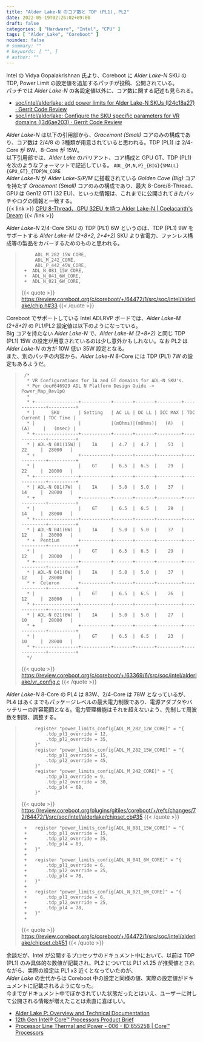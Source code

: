 ```yaml
---
title: "Alder Lake-N のコア数と TDP (PL1), PL2"
date: 2022-05-19T02:26:02+09:00
draft: false
categories: [ "Hardware", "Intel", "CPU" ]
tags: [ "Alder_Lake", "Coreboot" ]
noindex: false
# summary: ""
# keywords: [ "", ]
# author: ""
---
```


Intel の Vidya Gopalakrishnan 氏より、Coreboot に *Alder Lake-N* SKU の TDP, Power Limit の設定値を追加するパッチが投稿、公開されている。  
パッチでは *Alder Lake-N* の各設定値以外に、コア数に関する記述も見られる。  

 * [soc/intel/alderlake: add power limits for Alder Lake-N SKUs (I24c18a27) · Gerrit Code Review](https://review.coreboot.org/c/coreboot/+/64472/1)
 * [soc/intel/alderlake: Configure the SKU specific parameters for VR domains (I3d6ae203) · Gerrit Code Review](https://review.coreboot.org/c/coreboot/+/63369/6)

*Alder Lake-N* は以下の引用部から、*Gracemont (Small)* コアのみの構成であり、コア数は 2/4/8 の 3種類が用意されていると思われる。TDP (PL1) は 2/4-Core が 6W、8-Core が 15W。  
以下引用部では、*Alder Lake* のバリアント、コア構成と GPU GT、TDP (PL1) を次のようなフォーマットで記述している。 `ADL_{M,N,P}_{BIG}{SMALL}{GPU_GT}_{TDP}W_CORE`  
*Alder Lake-N* が *Alder Lake-S/P/M* に搭載されている *Golden Cove (Big)* コアを持たず *Gracemont (Small)* コアのみの構成であり、最大 8-Core/8-Thread、GPU は Gen12 GT1 (32 EU)、といった情報は、これまでに公開されてきたパッチやログの情報と一致する。  
{{< link >}} [CPU 8-Thread、GPU 32EU を持つ Alder Lake-N | Coelacanth's Dream](/posts/2022/02/04/adl_n-8thread/) {{< /link >}}

*Alder Lake-N* 2/4-Core SKU の TDP (PL1) 6W というのは、TDP (PL1) 9W をサポートする *Alder Lake-M (2+8+2, 2+4+2)* SKU より省電力、ファンレス構成等の製品をカバーするためのものと思われる。  

 > 		 	ADL_M_282_15W_CORE,
 > 		 	ADL_M_242_CORE,
 > 		 	ADL_P_442_45W_CORE,
 > 		+  ADL_N_081_15W_CORE,
 > 		+  ADL_N_041_6W_CORE,
 > 		+  ADL_N_021_6W_CORE,
 >
 > {{< quote >}} <https://review.coreboot.org/c/coreboot/+/64472/1/src/soc/intel/alderlake/chip.h#33> {{< /quote >}}

Coreboot でサポートしている Intel ADLRVP ボードでは、*Alder Lake-M (2+8+2)* の PL1/PL2 設定値は以下のようになっている。  
Big コアを持たない *Alder Lake-N* で、*Alder Lake-M (2+8+2)* と同じ TDP (PL1) 15W の設定が用意されているのは少し意外かもしれない。なお PL2 は *Alder Lake-N* の方が 10W 低い 35W 設定となる。  
また、別のパッチの内容から、*Alder Lake-N* 8-Core には TDP (PL1) 7W の設定もあるようだ。  

 > 		/*
 > 		 * VR Configurations for IA and GT domains for ADL-N SKU's.
 > 		 * Per doc#646929 ADL N Platform Design Guide -> Power_Map_Rev1p0
 > 		 *
 > 		 * +----------------+-----------+-------+-------+---------+-------------+----------+
 > 		 * |      SKU       | Setting   | AC LL | DC LL | ICC MAX | TDC Current | TDC Time |
 > 		 * |                |           |(mOhms)|(mOhms)|   (A)   |     (A)     |   (msec) |
 > 		 * +----------------+-----------+-------+-------+---------+-------------+----------+
 > 		 * | ADL-N 081(15W) |    IA     |  4.7  |  4.7  |    53   |      22     |  28000   |
 > 		 * +                +-----------+-------+-------+---------+-------------+----------+
 > 		 * |                |    GT     |  6.5  |  6.5  |    29   |      22     |  28000   |
 > 		 * +----------------+-----------+-------+-------+---------+-------------+----------+
 > 		 * | ADL-N 081(7W)  |    IA     |  5.0  |  5.0  |    37   |      14     |  28000   |
 > 		 * +                +-----------+-------+-------+---------+-------------+----------+
 > 		 * |                |    GT     |  6.5  |  6.5  |    29   |      14     |  28000   |
 > 		 * +----------------+-----------+-------+-------+---------+-------------+----------+
 > 		 * | ADL-N 041(6W)  |    IA     |  5.0  |  5.0  |    37   |      12     |  28000   |
 > 		 * +  Pentium       +-----------+-------+-------+---------+-------------+----------+
 > 		 * |                |    GT     |  6.5  |  6.5  |    29   |      12     |  28000   |
 > 		 * +----------------+-----------+-------+-------+---------+-------------+----------+
 > 		 * | ADL-N 041(6W)  |    IA     |  5.0  |  5.0  |    37   |      12     |  28000   |
 > 		 * +  Celeron       +-----------+-------+-------+---------+-------------+----------+
 > 		 * |                |    GT     |  6.5  |  6.5  |    26   |      12     |  28000   |
 > 		 * +----------------+-----------+-------+-------+---------+-------------+----------+
 > 		 * | ADL-N 021(6W)  |    IA     |  5.0  |  5.0  |    27   |      10     |  28000   |
 > 		 * +                +-----------+-------+-------+---------+-------------+----------+
 > 		 * |                |    GT     |  6.5  |  6.5  |    23   |      10     |  28000   |
 > 		 * +----------------+-----------+-------+-------+---------+-------------+----------+
 > 		 */
 >
 > {{< quote >}} <https://review.coreboot.org/c/coreboot/+/63369/6/src/soc/intel/alderlake/vr_config.c> {{< /quote >}}

*Alder Lake-N* 8-Core の PL4 は 83W、2/4-Core は 78W となっているが、PL4 はあくまでもパッケージレベルの最大電力制限であり、電源アダプタやバッテリーの許容範囲となる。電力管理機能はそれを超えないよう、先制して周波数を制限、調整する。  

 > 			register "power_limits_config[ADL_M_282_12W_CORE]" = "{
 > 				.tdp_pl1_override = 12,
 > 				.tdp_pl2_override = 35,
 > 			}"
 > 			register "power_limits_config[ADL_M_282_15W_CORE]" = "{
 > 				.tdp_pl1_override = 15,
 > 				.tdp_pl2_override = 45,
 > 			}"
 > 			register "power_limits_config[ADL_M_242_CORE]" = "{
 > 				.tdp_pl1_override = 9,
 > 				.tdp_pl2_override = 30,
 > 				.tdp_pl4 = 68,
 > 			}"
 >
 > {{< quote >}} <https://review.coreboot.org/plugins/gitiles/coreboot/+/refs/changes/72/64472/1/src/soc/intel/alderlake/chipset.cb#35> {{< /quote >}}
 >
 > 		+	register "power_limits_config[ADL_N_081_15W_CORE]" = "{
 > 		+		.tdp_pl1_override = 15,
 > 		+		.tdp_pl2_override = 35,
 > 		+		.tdp_pl4 = 83,
 > 		+	}"
 > 		+
 > 		+	register "power_limits_config[ADL_N_041_6W_CORE]" = "{
 > 		+		.tdp_pl1_override = 6,
 > 		+		.tdp_pl2_override = 25,
 > 		+		.tdp_pl4 = 78,
 > 		+	}"
 > 		+
 > 		+	register "power_limits_config[ADL_N_021_6W_CORE]" = "{
 > 		+		.tdp_pl1_override = 6,
 > 		+		.tdp_pl2_override = 25,
 > 		+		.tdp_pl4 = 78,
 > 		+	}"
 > 		+
 >
 > {{< quote >}} <https://review.coreboot.org/c/coreboot/+/64472/1/src/soc/intel/alderlake/chipset.cb#51> {{< /quote >}}

余談だが、Intel が公開するプロセッサのドキュメント中において、以前は TDP (PL1) のみ具体的な数値が記載され、PL2 については PL1 x1.25 が推奨値とされながら、実際の設定は PL1 x3 近くとなっていたのが、  
*Alder Lake* の世代からは Coreboot 中の設定と同様の値、実際の設定値がドキュメントに記載されるようになった。  
今までがドキュメント中でぼかされていた状態だったとはいえ、ユーザーに対して公開される情報が増えたことは素直に喜ばしい。  

 * [Alder Lake P: Overview and Technical Documentation](https://www.intel.com/content/www/us/en/products/platforms/details/alder-lake-p.html)
 * [12th Gen Intel® Core™ Processors Product Brief](https://www.intel.com/content/www/us/en/products/docs/processors/core/12th-gen-core-mobile-processors-brief.html)
 * [Processor Line Thermal and Power - 006 - ID:655258 | Core™ Processors](https://edc.intel.com/content/www/us/en/design/ipla/software-development-platforms/client/platforms/alder-lake-desktop/12th-generation-intel-core-processors-datasheet-volume-1-of-2/006/processor-line-thermal-and-power/)
